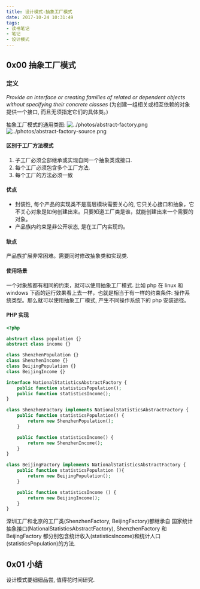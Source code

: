 ```yaml
---
title: 设计模式-抽象工厂模式
date: 2017-10-24 10:31:49
tags:
- 读书笔记
- 笔记
- 设计模式
---
```



##  0x00 抽象工厂模式

### 定义
 *Provide an interface or creating families of related or dependent objects without specifying their concrete classes* 
 (为创建一组相关或相互依赖的对象提供一个接口, 而且无须指定它们的具体类。)

 抽象工厂模式的通用类图:
![../photos/abstract-factory.png]()
![../photos/abstract-factory-source.png]()

<!--more-->
#### 区别于工厂方法模式

1. 子工厂必须全部继承或实现自同一个抽象类或接口. 
2. 每个工厂必须包含多个工厂方法. 
3. 每个工厂的方法必须一致

#### 优点
+ 封装性, 每个产品的实现类不是高层模块需要关心的, 它只关心接口和抽象，它不关心对象是如何创建出来。只要知道工厂类是谁，就能创建出来一个需要的对象。
+ 产品族内约束是非公开状态, 是在工厂内实现的。

#### 缺点
产品族扩展非常困难。需要同时修改抽象类和实现类.

#### 使用场景
一个对象族都有相同的约束，就可以使用抽象工厂模式. 比如 php 在 linux 和 windows 下面的运行效果看上去一样，也就是相当于有一样的约束条件: 操作系统类型。那么就可以使用抽象工厂模式, 产生不同操作系统下的 php 安装途径。

#### PHP 实现

```php
<?php

abstract class population {}
abstract class income {}

class ShenzhenPopulation {}
class ShenzhenIncome {}
class BeijingPopulation {}
class BeijingIncome {}

interface NationalStatisticsAbstractFactory {
    public function statisticsPopulation();
    public function statisticsIncome();
}

class ShenzhenFactory implements NationalStatisticsAbstractFactory {
    public function statisticsPopulation() {
        return new ShenzhenPopulation();
    }

    public function statisticsIncome() {
        return new ShenzhenIncome();
    }
}

class BeijingFactory implements NationalStatisticsAbstractFactory {
    public function statisticsPopulation (){
        return new BeijingPopulation();
    }

    public function statisticsIncome () {
        return new BeijingIncome();
    }
}
```
深圳工厂和北京的工厂类(ShenzhenFactory, BeijingFactory)都继承自 国家统计抽象接口(NationalStatisticsAbstractFactory), ShenzhenFactory 和 BeijingFactory 都分别包含统计收入(statisticsIncome)和统计人口(statisticsPopulation)的方法.

## 0x01 小结
设计模式要细细品尝, 值得花时间研究.

<!--more-->
